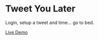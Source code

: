 # Tweet You Later

Login, setup a tweet and time... go to bed.

[Live Demo](https://tyl2.herokuapp.com/)
